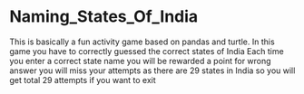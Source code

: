 # Naming_States_Of_India
This is basically a fun activity game based on pandas and turtle. In this game you have to correctly guessed the correct states of India Each time you enter a correct state name you will be rewarded a point for wrong answer you will miss your attempts as there are 29 states in India so you will get total 29 attempts if you want to exit 

